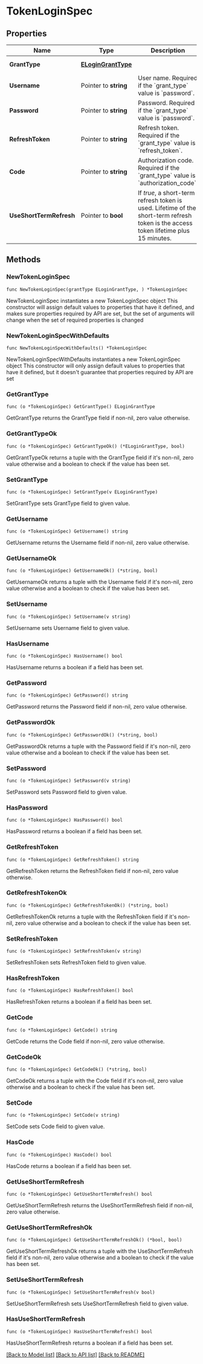 # TokenLoginSpec

## Properties

Name | Type | Description | Notes
------------ | ------------- | ------------- | -------------
**GrantType** | [**ELoginGrantType**](ELoginGrantType.md) |  | [default to ELOGINGRANTTYPE_PASSWORD]
**Username** | Pointer to **string** | User name. Required if the &#x60;grant_type&#x60; value is &#x60;password&#x60;. | [optional] 
**Password** | Pointer to **string** | Password. Required if the &#x60;grant_type&#x60; value is &#x60;password&#x60;. | [optional] 
**RefreshToken** | Pointer to **string** | Refresh token. Required if the &#x60;grant_type&#x60; value is &#x60;refresh_token&#x60;. | [optional] 
**Code** | Pointer to **string** | Authorization code. Required if the &#x60;grant_type&#x60; value is &#x60;authorization_code&#x60;. | [optional] 
**UseShortTermRefresh** | Pointer to **bool** | If *true*, a short-term refresh token is used. Lifetime of the short-term refresh token is the access token lifetime plus 15 minutes. | [optional] 

## Methods

### NewTokenLoginSpec

`func NewTokenLoginSpec(grantType ELoginGrantType, ) *TokenLoginSpec`

NewTokenLoginSpec instantiates a new TokenLoginSpec object
This constructor will assign default values to properties that have it defined,
and makes sure properties required by API are set, but the set of arguments
will change when the set of required properties is changed

### NewTokenLoginSpecWithDefaults

`func NewTokenLoginSpecWithDefaults() *TokenLoginSpec`

NewTokenLoginSpecWithDefaults instantiates a new TokenLoginSpec object
This constructor will only assign default values to properties that have it defined,
but it doesn't guarantee that properties required by API are set

### GetGrantType

`func (o *TokenLoginSpec) GetGrantType() ELoginGrantType`

GetGrantType returns the GrantType field if non-nil, zero value otherwise.

### GetGrantTypeOk

`func (o *TokenLoginSpec) GetGrantTypeOk() (*ELoginGrantType, bool)`

GetGrantTypeOk returns a tuple with the GrantType field if it's non-nil, zero value otherwise
and a boolean to check if the value has been set.

### SetGrantType

`func (o *TokenLoginSpec) SetGrantType(v ELoginGrantType)`

SetGrantType sets GrantType field to given value.


### GetUsername

`func (o *TokenLoginSpec) GetUsername() string`

GetUsername returns the Username field if non-nil, zero value otherwise.

### GetUsernameOk

`func (o *TokenLoginSpec) GetUsernameOk() (*string, bool)`

GetUsernameOk returns a tuple with the Username field if it's non-nil, zero value otherwise
and a boolean to check if the value has been set.

### SetUsername

`func (o *TokenLoginSpec) SetUsername(v string)`

SetUsername sets Username field to given value.

### HasUsername

`func (o *TokenLoginSpec) HasUsername() bool`

HasUsername returns a boolean if a field has been set.

### GetPassword

`func (o *TokenLoginSpec) GetPassword() string`

GetPassword returns the Password field if non-nil, zero value otherwise.

### GetPasswordOk

`func (o *TokenLoginSpec) GetPasswordOk() (*string, bool)`

GetPasswordOk returns a tuple with the Password field if it's non-nil, zero value otherwise
and a boolean to check if the value has been set.

### SetPassword

`func (o *TokenLoginSpec) SetPassword(v string)`

SetPassword sets Password field to given value.

### HasPassword

`func (o *TokenLoginSpec) HasPassword() bool`

HasPassword returns a boolean if a field has been set.

### GetRefreshToken

`func (o *TokenLoginSpec) GetRefreshToken() string`

GetRefreshToken returns the RefreshToken field if non-nil, zero value otherwise.

### GetRefreshTokenOk

`func (o *TokenLoginSpec) GetRefreshTokenOk() (*string, bool)`

GetRefreshTokenOk returns a tuple with the RefreshToken field if it's non-nil, zero value otherwise
and a boolean to check if the value has been set.

### SetRefreshToken

`func (o *TokenLoginSpec) SetRefreshToken(v string)`

SetRefreshToken sets RefreshToken field to given value.

### HasRefreshToken

`func (o *TokenLoginSpec) HasRefreshToken() bool`

HasRefreshToken returns a boolean if a field has been set.

### GetCode

`func (o *TokenLoginSpec) GetCode() string`

GetCode returns the Code field if non-nil, zero value otherwise.

### GetCodeOk

`func (o *TokenLoginSpec) GetCodeOk() (*string, bool)`

GetCodeOk returns a tuple with the Code field if it's non-nil, zero value otherwise
and a boolean to check if the value has been set.

### SetCode

`func (o *TokenLoginSpec) SetCode(v string)`

SetCode sets Code field to given value.

### HasCode

`func (o *TokenLoginSpec) HasCode() bool`

HasCode returns a boolean if a field has been set.

### GetUseShortTermRefresh

`func (o *TokenLoginSpec) GetUseShortTermRefresh() bool`

GetUseShortTermRefresh returns the UseShortTermRefresh field if non-nil, zero value otherwise.

### GetUseShortTermRefreshOk

`func (o *TokenLoginSpec) GetUseShortTermRefreshOk() (*bool, bool)`

GetUseShortTermRefreshOk returns a tuple with the UseShortTermRefresh field if it's non-nil, zero value otherwise
and a boolean to check if the value has been set.

### SetUseShortTermRefresh

`func (o *TokenLoginSpec) SetUseShortTermRefresh(v bool)`

SetUseShortTermRefresh sets UseShortTermRefresh field to given value.

### HasUseShortTermRefresh

`func (o *TokenLoginSpec) HasUseShortTermRefresh() bool`

HasUseShortTermRefresh returns a boolean if a field has been set.


[[Back to Model list]](../README.md#documentation-for-models) [[Back to API list]](../README.md#documentation-for-api-endpoints) [[Back to README]](../README.md)


